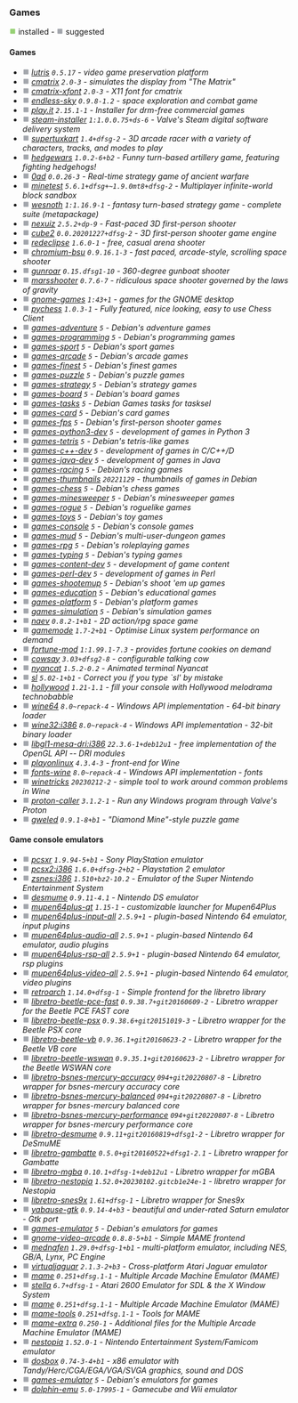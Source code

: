 
### Games

![](green.png) installed - ![](grey.png) suggested


#### Games

- ![](grey.png) _[lutris](https://packages.debian.org/bookworm/lutris) `0.5.17` - video game preservation platform_
- ![](grey.png) _[cmatrix](https://packages.debian.org/bookworm/cmatrix) `2.0-3` - simulates the display from "The Matrix"_
- ![](grey.png) _[cmatrix-xfont](https://packages.debian.org/bookworm/cmatrix-xfont) `2.0-3` - X11 font for cmatrix_
- ![](grey.png) _[endless-sky](https://packages.debian.org/bookworm/endless-sky) `0.9.8-1.2` - space exploration and combat game_
- ![](grey.png) _[play.it](https://packages.debian.org/bookworm/play.it) `2.15.1-1` - Installer for drm-free commercial games_
- ![](grey.png) _[steam-installer](https://packages.debian.org/bookworm/steam-installer) `1:1.0.0.75+ds-6` - Valve's Steam digital software delivery system_
- ![](grey.png) _[supertuxkart](https://packages.debian.org/bookworm/supertuxkart) `1.4+dfsg-2` - 3D arcade racer with a variety of characters, tracks, and modes to play_
- ![](grey.png) _[hedgewars](https://packages.debian.org/bookworm/hedgewars) `1.0.2-6+b2` - Funny turn-based artillery game, featuring fighting hedgehogs!_
- ![](grey.png) _[0ad](https://packages.debian.org/bookworm/0ad) `0.0.26-3` - Real-time strategy game of ancient warfare_
- ![](grey.png) _[minetest](https://packages.debian.org/bookworm/minetest) `5.6.1+dfsg+~1.9.0mt8+dfsg-2` - Multiplayer infinite-world block sandbox_
- ![](grey.png) _[wesnoth](https://packages.debian.org/bookworm/wesnoth) `1:1.16.9-1` - fantasy turn-based strategy game - complete suite (metapackage)_
- ![](grey.png) _[nexuiz](https://packages.debian.org/bookworm/nexuiz) `2.5.2+dp-9` - Fast-paced 3D first-person shooter_
- ![](grey.png) _[cube2](https://packages.debian.org/bookworm/cube2) `0.0.20201227+dfsg-2` - 3D first-person shooter game engine_
- ![](grey.png) _[redeclipse](https://packages.debian.org/bookworm/redeclipse) `1.6.0-1` - free, casual arena shooter_
- ![](grey.png) _[chromium-bsu](https://packages.debian.org/bookworm/chromium-bsu) `0.9.16.1-3` - fast paced, arcade-style, scrolling space shooter_
- ![](grey.png) _[gunroar](https://packages.debian.org/bookworm/gunroar) `0.15.dfsg1-10` - 360-degree gunboat shooter_
- ![](grey.png) _[marsshooter](https://packages.debian.org/bookworm/marsshooter) `0.7.6-7` - ridiculous space shooter governed by the laws of gravity_
- ![](grey.png) _[gnome-games](https://packages.debian.org/bookworm/gnome-games) `1:43+1` - games for the GNOME desktop_
- ![](grey.png) _[pychess](https://packages.debian.org/bookworm/pychess) `1.0.3-1` - Fully featured, nice looking, easy to use Chess Client_
- ![](grey.png) _[games-adventure](https://packages.debian.org/bookworm/games-adventure) `5` - Debian's adventure games_
- ![](grey.png) _[games-programming](https://packages.debian.org/bookworm/games-programming) `5` - Debian's programming games_
- ![](grey.png) _[games-sport](https://packages.debian.org/bookworm/games-sport) `5` - Debian's sport games_
- ![](grey.png) _[games-arcade](https://packages.debian.org/bookworm/games-arcade) `5` - Debian's arcade games_
- ![](grey.png) _[games-finest](https://packages.debian.org/bookworm/games-finest) `5` - Debian's finest games_
- ![](grey.png) _[games-puzzle](https://packages.debian.org/bookworm/games-puzzle) `5` - Debian's puzzle games_
- ![](grey.png) _[games-strategy](https://packages.debian.org/bookworm/games-strategy) `5` - Debian's strategy games_
- ![](grey.png) _[games-board](https://packages.debian.org/bookworm/games-board) `5` - Debian's board games_
- ![](grey.png) _[games-tasks](https://packages.debian.org/bookworm/games-tasks) `5` - Debian Games tasks for tasksel_
- ![](grey.png) _[games-card](https://packages.debian.org/bookworm/games-card) `5` - Debian's card games_
- ![](grey.png) _[games-fps](https://packages.debian.org/bookworm/games-fps) `5` - Debian's first-person shooter games_
- ![](grey.png) _[games-python3-dev](https://packages.debian.org/bookworm/games-python3-dev) `5` - development of games in Python 3_
- ![](grey.png) _[games-tetris](https://packages.debian.org/bookworm/games-tetris) `5` - Debian's tetris-like games_
- ![](grey.png) _[games-c++-dev](https://packages.debian.org/bookworm/games-c++-dev) `5` - development of games in C/C++/D_
- ![](grey.png) _[games-java-dev](https://packages.debian.org/bookworm/games-java-dev) `5` - development of games in Java_
- ![](grey.png) _[games-racing](https://packages.debian.org/bookworm/games-racing) `5` - Debian's racing games_
- ![](grey.png) _[games-thumbnails](https://packages.debian.org/bookworm/games-thumbnails) `20221129` - thumbnails of games in Debian_
- ![](grey.png) _[games-chess](https://packages.debian.org/bookworm/games-chess) `5` - Debian's chess games_
- ![](grey.png) _[games-minesweeper](https://packages.debian.org/bookworm/games-minesweeper) `5` - Debian's minesweeper games_
- ![](grey.png) _[games-rogue](https://packages.debian.org/bookworm/games-rogue) `5` - Debian's roguelike games_
- ![](grey.png) _[games-toys](https://packages.debian.org/bookworm/games-toys) `5` - Debian's toy games_
- ![](grey.png) _[games-console](https://packages.debian.org/bookworm/games-console) `5` - Debian's console games_
- ![](grey.png) _[games-mud](https://packages.debian.org/bookworm/games-mud) `5` - Debian's multi-user-dungeon games_
- ![](grey.png) _[games-rpg](https://packages.debian.org/bookworm/games-rpg) `5` - Debian's roleplaying games_
- ![](grey.png) _[games-typing](https://packages.debian.org/bookworm/games-typing) `5` - Debian's typing games_
- ![](grey.png) _[games-content-dev](https://packages.debian.org/bookworm/games-content-dev) `5` - development of game content_
- ![](grey.png) _[games-perl-dev](https://packages.debian.org/bookworm/games-perl-dev) `5` - development of games in Perl_
- ![](grey.png) _[games-shootemup](https://packages.debian.org/bookworm/games-shootemup) `5` - Debian's shoot 'em up games_
- ![](grey.png) _[games-education](https://packages.debian.org/bookworm/games-education) `5` - Debian's educational games_
- ![](grey.png) _[games-platform](https://packages.debian.org/bookworm/games-platform) `5` - Debian's platform games_
- ![](grey.png) _[games-simulation](https://packages.debian.org/bookworm/games-simulation) `5` - Debian's simulation games_
- ![](grey.png) _[naev](https://packages.debian.org/bookworm/naev) `0.8.2-1+b1` - 2D action/rpg space game_
- ![](grey.png) _[gamemode](https://packages.debian.org/bookworm/gamemode) `1.7-2+b1` - Optimise Linux system performance on demand_
- ![](grey.png) _[fortune-mod](https://packages.debian.org/bookworm/fortune-mod) `1:1.99.1-7.3` - provides fortune cookies on demand_
- ![](grey.png) _[cowsay](https://packages.debian.org/bookworm/cowsay) `3.03+dfsg2-8` - configurable talking cow_
- ![](grey.png) _[nyancat](https://packages.debian.org/bookworm/nyancat) `1.5.2-0.2` - Animated terminal Nyancat_
- ![](grey.png) _[sl](https://packages.debian.org/bookworm/sl) `5.02-1+b1` - Correct you if you type `sl' by mistake_
- ![](grey.png) _[hollywood](https://packages.debian.org/bookworm/hollywood) `1.21-1.1` - fill your console with Hollywood melodrama technobabble_
- ![](grey.png) _[wine64](https://packages.debian.org/bookworm/wine64) `8.0~repack-4` - Windows API implementation - 64-bit binary loader_
- ![](grey.png) _[wine32:i386](https://packages.debian.org/bookworm/wine32:i386) `8.0~repack-4` - Windows API implementation - 32-bit binary loader_
- ![](grey.png) _[libgl1-mesa-dri:i386](https://packages.debian.org/bookworm/libgl1-mesa-dri:i386) `22.3.6-1+deb12u1` - free implementation of the OpenGL API -- DRI modules_
- ![](grey.png) _[playonlinux](https://packages.debian.org/bookworm/playonlinux) `4.3.4-3` - front-end for Wine_
- ![](grey.png) _[fonts-wine](https://packages.debian.org/bookworm/fonts-wine) `8.0~repack-4` - Windows API implementation - fonts_
- ![](grey.png) _[winetricks](https://packages.debian.org/bookworm/winetricks) `20230212-2` - simple tool to work around common problems in Wine_
- ![](grey.png) _[proton-caller](https://packages.debian.org/bookworm/proton-caller) `3.1.2-1` - Run any Windows program through Valve's Proton_
- ![](grey.png) _[gweled](https://packages.debian.org/bookworm/gweled) `0.9.1-8+b1` - "Diamond Mine"-style puzzle game_
#### Game console emulators

- ![](grey.png) _[pcsxr](https://packages.debian.org/bookworm/pcsxr) `1.9.94-5+b1` - Sony PlayStation emulator_
- ![](grey.png) _[pcsx2:i386](https://packages.debian.org/bookworm/pcsx2:i386) `1.6.0+dfsg-2+b2` - Playstation 2 emulator_
- ![](grey.png) _[zsnes:i386](https://packages.debian.org/bookworm/zsnes:i386) `1.510+bz2-10.2` - Emulator of the Super Nintendo Entertainment System_
- ![](grey.png) _[desmume](https://packages.debian.org/bookworm/desmume) `0.9.11-4.1` - Nintendo DS emulator_
- ![](grey.png) _[mupen64plus-qt](https://packages.debian.org/bookworm/mupen64plus-qt) `1.15-1` - customizable launcher for Mupen64Plus_
- ![](grey.png) _[mupen64plus-input-all](https://packages.debian.org/bookworm/mupen64plus-input-all) `2.5.9+1` - plugin-based Nintendo 64 emulator, input plugins_
- ![](grey.png) _[mupen64plus-audio-all](https://packages.debian.org/bookworm/mupen64plus-audio-all) `2.5.9+1` - plugin-based Nintendo 64 emulator, audio plugins_
- ![](grey.png) _[mupen64plus-rsp-all](https://packages.debian.org/bookworm/mupen64plus-rsp-all) `2.5.9+1` - plugin-based Nintendo 64 emulator, rsp plugins_
- ![](grey.png) _[mupen64plus-video-all](https://packages.debian.org/bookworm/mupen64plus-video-all) `2.5.9+1` - plugin-based Nintendo 64 emulator, video plugins_
- ![](grey.png) _[retroarch](https://packages.debian.org/bookworm/retroarch) `1.14.0+dfsg-1` - Simple frontend for the libretro library_
- ![](grey.png) _[libretro-beetle-pce-fast](https://packages.debian.org/bookworm/libretro-beetle-pce-fast) `0.9.38.7+git20160609-2` - Libretro wrapper for the Beetle PCE FAST core_
- ![](grey.png) _[libretro-beetle-psx](https://packages.debian.org/bookworm/libretro-beetle-psx) `0.9.38.6+git20151019-3` - Libretro wrapper for the Beetle PSX core_
- ![](grey.png) _[libretro-beetle-vb](https://packages.debian.org/bookworm/libretro-beetle-vb) `0.9.36.1+git20160623-2` - Libretro wrapper for the Beetle VB core_
- ![](grey.png) _[libretro-beetle-wswan](https://packages.debian.org/bookworm/libretro-beetle-wswan) `0.9.35.1+git20160623-2` - Libretro wrapper for the Beetle WSWAN core_
- ![](grey.png) _[libretro-bsnes-mercury-accuracy](https://packages.debian.org/bookworm/libretro-bsnes-mercury-accuracy) `094+git20220807-8` - Libretro wrapper for bsnes-mercury accuracy core_
- ![](grey.png) _[libretro-bsnes-mercury-balanced](https://packages.debian.org/bookworm/libretro-bsnes-mercury-balanced) `094+git20220807-8` - Libretro wrapper for bsnes-mercury balanced core_
- ![](grey.png) _[libretro-bsnes-mercury-performance](https://packages.debian.org/bookworm/libretro-bsnes-mercury-performance) `094+git20220807-8` - Libretro wrapper for bsnes-mercury performance core_
- ![](grey.png) _[libretro-desmume](https://packages.debian.org/bookworm/libretro-desmume) `0.9.11+git20160819+dfsg1-2` - Libretro wrapper for DeSmuME_
- ![](grey.png) _[libretro-gambatte](https://packages.debian.org/bookworm/libretro-gambatte) `0.5.0+git20160522+dfsg1-2.1` - Libretro wrapper for Gambatte_
- ![](grey.png) _[libretro-mgba](https://packages.debian.org/bookworm/libretro-mgba) `0.10.1+dfsg-1+deb12u1` - Libretro wrapper for mGBA_
- ![](grey.png) _[libretro-nestopia](https://packages.debian.org/bookworm/libretro-nestopia) `1.52.0+20230102.gitcb1e24e-1` - libretro wrapper for Nestopia_
- ![](grey.png) _[libretro-snes9x](https://packages.debian.org/bookworm/libretro-snes9x) `1.61+dfsg-1` - Libretro wrapper for Snes9x_
- ![](grey.png) _[yabause-gtk](https://packages.debian.org/bookworm/yabause-gtk) `0.9.14-4+b3` - beautiful and under-rated Saturn emulator - Gtk port_
- ![](grey.png) _[games-emulator](https://packages.debian.org/bookworm/games-emulator) `5` - Debian's emulators for games_
- ![](grey.png) _[gnome-video-arcade](https://packages.debian.org/bookworm/gnome-video-arcade) `0.8.8-5+b1` - Simple MAME frontend_
- ![](grey.png) _[mednafen](https://packages.debian.org/bookworm/mednafen) `1.29.0+dfsg-1+b1` - multi-platform emulator, including NES, GB/A, Lynx, PC Engine_
- ![](grey.png) _[virtualjaguar](https://packages.debian.org/bookworm/virtualjaguar) `2.1.3-2+b3` - Cross-platform Atari Jaguar emulator_
- ![](grey.png) _[mame](https://packages.debian.org/bookworm/mame) `0.251+dfsg.1-1` - Multiple Arcade Machine Emulator (MAME)_
- ![](grey.png) _[stella](https://packages.debian.org/bookworm/stella) `6.7+dfsg-1` - Atari 2600 Emulator for SDL & the X Window System_
- ![](grey.png) _[mame](https://packages.debian.org/bookworm/mame) `0.251+dfsg.1-1` - Multiple Arcade Machine Emulator (MAME)_
- ![](grey.png) _[mame-tools](https://packages.debian.org/bookworm/mame-tools) `0.251+dfsg.1-1` - Tools for MAME_
- ![](grey.png) _[mame-extra](https://packages.debian.org/bookworm/mame-extra) `0.250-1` - Additional files for the Multiple Arcade Machine Emulator (MAME)_
- ![](grey.png) _[nestopia](https://packages.debian.org/bookworm/nestopia) `1.52.0-1` - Nintendo Entertainment System/Famicom emulator_
- ![](grey.png) _[dosbox](https://packages.debian.org/bookworm/dosbox) `0.74-3-4+b1` - x86 emulator with Tandy/Herc/CGA/EGA/VGA/SVGA graphics, sound and DOS_
- ![](grey.png) _[games-emulator](https://packages.debian.org/bookworm/games-emulator) `5` - Debian's emulators for games_
- ![](grey.png) _[dolphin-emu](https://packages.debian.org/bookworm/dolphin-emu) `5.0-17995-1` - Gamecube and Wii emulator_